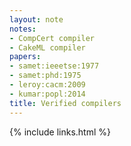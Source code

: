 ```yaml
---
layout: note
notes:
- CompCert compiler
- CakeML compiler
papers:
- samet:ieeetse:1977
- samet:phd:1975
- leroy:cacm:2009
- kumar:popl:2014
title: Verified compilers
---
```

{% include links.html %}
